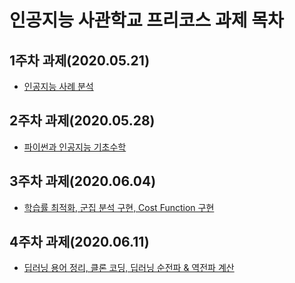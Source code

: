 # 인공지능 사관학교 프리코스 과제 목차

## 1주차 과제(2020.05.21)
+ [인공지능 사례 분석](https://github.com/ldhyeong94/Gwangju_AI_Assignment/blob/master/1%EC%A3%BC%EC%B0%A8%EA%B3%BC%EC%A0%9C.ipynb)

## 2주차 과제(2020.05.28)
+ [파이썬과 인공지능 기초수학](https://github.com/ldhyeong94/Gwangju_AI_Assignment/blob/master/2%EC%A3%BC%EC%B0%A8%EA%B3%BC%EC%A0%9C.ipynb)


## 3주차 과제(2020.06.04)
+ [학습률 최적화, 군집 분석 구현, Cost Function 구현](https://github.com/ldhyeong94/Gwangju_AI_Assignment/blob/master/3%EC%A3%BC%EC%B0%A8_%EA%B3%BC%EC%A0%9C.ipynb)

## 4주차 과제(2020.06.11)
+ [딥러닝 용어 정리, 클론 코딩, 딥러닝 순전파 & 역전파 계산](https://github.com/ldhyeong94/Gwangju_AI_Assignment/blob/master/4%EC%A3%BC%EC%B0%A8_%EA%B3%BC%EC%A0%9C.ipynb)

